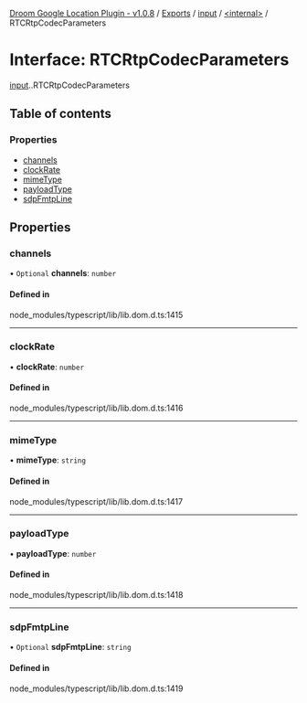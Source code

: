 [Droom Google Location Plugin - v1.0.8](../README.md) / [Exports](../modules.md) / [input](../modules/input.md) / [<internal\>](../modules/input._internal_.md) / RTCRtpCodecParameters

# Interface: RTCRtpCodecParameters

[input](../modules/input.md).[<internal>](../modules/input._internal_.md).RTCRtpCodecParameters

## Table of contents

### Properties

- [channels](input._internal_.RTCRtpCodecParameters.md#channels)
- [clockRate](input._internal_.RTCRtpCodecParameters.md#clockrate)
- [mimeType](input._internal_.RTCRtpCodecParameters.md#mimetype)
- [payloadType](input._internal_.RTCRtpCodecParameters.md#payloadtype)
- [sdpFmtpLine](input._internal_.RTCRtpCodecParameters.md#sdpfmtpline)

## Properties

### channels

• `Optional` **channels**: `number`

#### Defined in

node_modules/typescript/lib/lib.dom.d.ts:1415

___

### clockRate

• **clockRate**: `number`

#### Defined in

node_modules/typescript/lib/lib.dom.d.ts:1416

___

### mimeType

• **mimeType**: `string`

#### Defined in

node_modules/typescript/lib/lib.dom.d.ts:1417

___

### payloadType

• **payloadType**: `number`

#### Defined in

node_modules/typescript/lib/lib.dom.d.ts:1418

___

### sdpFmtpLine

• `Optional` **sdpFmtpLine**: `string`

#### Defined in

node_modules/typescript/lib/lib.dom.d.ts:1419
